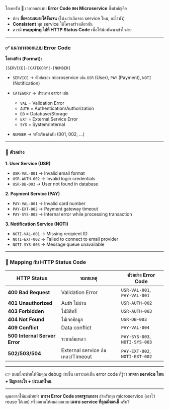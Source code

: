 โอเคครับ 🙌
เวลาออกแบบ **Error Code ของ Microservice** สิ่งสำคัญคือ

* ต้อง **สื่อความหมายได้ชัดเจน** (ไม่งงว่าเกิดจาก service ไหน, อะไรพัง)
* **Consistent** ทุก service ใช้โครงสร้างเดียวกัน
* ควรมี **mapping ไปที่ HTTP Status Code** เพื่อให้นักพัฒนาเข้าใจง่าย

---

### ✅ แนวทางออกแบบ Error Code

**โครงสร้าง (Format):**

```
[SERVICE]-[CATEGORY]-[NUMBER]
```

* `SERVICE` → ตัวย่อของ microservice เช่น `USR` (User), `PAY` (Payment), `NOTI` (Notification)
* `CATEGORY` → ประเภท error เช่น

  * `VAL` = Validation Error
  * `AUTH` = Authentication/Authorization
  * `DB` = Database/Storage
  * `EXT` = External Service Error
  * `SYS` = System/Internal
* `NUMBER` → รหัสเรียงลำดับ (001, 002, …)

---

### 🔹 ตัวอย่าง

**1. User Service (USR)**

* `USR-VAL-001` → Invalid email format
* `USR-AUTH-002` → Invalid login credentials
* `USR-DB-003` → User not found in database

**2. Payment Service (PAY)**

* `PAY-VAL-001` → Invalid card number
* `PAY-EXT-002` → Payment gateway timeout
* `PAY-SYS-003` → Internal error while processing transaction

**3. Notification Service (NOTI)**

* `NOTI-VAL-001` → Missing recipient ID
* `NOTI-EXT-002` → Failed to connect to email provider
* `NOTI-SYS-003` → Message queue unavailable

---

### 🔹 Mapping กับ HTTP Status Code

| HTTP Status                   | หมายเหตุ                         | ตัวอย่าง Error Code           |
| ----------------------------- | -------------------------------- | ----------------------------- |
| **400 Bad Request**           | Validation Error                 | `USR-VAL-001`, `PAY-VAL-001`  |
| **401 Unauthorized**          | Auth ไม่ผ่าน                     | `USR-AUTH-002`                |
| **403 Forbidden**             | ไม่มีสิทธิ์                      | `USR-AUTH-003`                |
| **404 Not Found**             | ไม่เจอข้อมูล                     | `USR-DB-003`                  |
| **409 Conflict**              | Data conflict                    | `PAY-VAL-004`                 |
| **500 Internal Server Error** | ระบบล้มเหลว                      | `PAY-SYS-003`, `NOTI-SYS-003` |
| **502/503/504**               | External service ล้มเหลว/Timeout | `PAY-EXT-002`, `NOTI-EXT-002` |

---

👉 แบบนี้จะช่วยให้ทีมคุณ debug ง่ายขึ้น เพราะแค่เห็น error code ก็รู้ว่า **มาจาก service ไหน + ปัญหาอะไร + ประเภทไหน**

---

คุณอยากให้ผมช่วยทำ **ตาราง Error Code มาตรฐานกลาง** สำหรับทุก microservice (เอาไว้ reuse ได้เลย) หรืออยากให้ผมออกแบบ **เฉพาะ service ที่คุณมีตอนนี้** ครับ?
